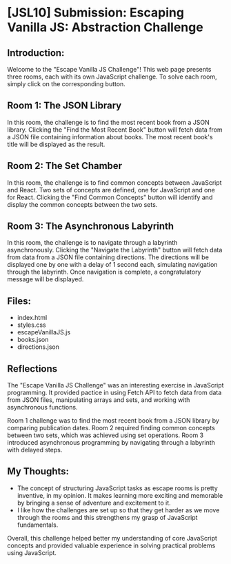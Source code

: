 # [JSL10] Submission: Escaping Vanilla JS: Abstraction Challenge
## Introduction:
Welcome to the "Escape Vanilla JS Challenge"! This web page presents three rooms, each with its own JavaScript challenge. To solve each room, simply click on the corresponding button.

## Room 1: The JSON Library
In this room, the challenge is to find the most recent book from a JSON library. Clicking the "Find the Most Recent Book" button will fetch data from a JSON file containing information about books. The most recent book's title will be displayed as the result.

## Room 2: The Set Chamber
In this room, the challenge is to find common concepts between JavaScript and React. Two sets of concepts are defined, one for JavaScript and one for React. Clicking the "Find Common Concepts" button will identify and display the common concepts between the two sets.

## Room 3: The Asynchronous Labyrinth
In this room, the challenge is to navigate through a labyrinth asynchronously. Clicking the "Navigate the Labyrinth" button will fetch data from data from a JSON file containing directions. The directions will be displayed one by one with a delay of 1 second each, simulating navigation through the labyrinth. Once navigation is complete, a congratulatory message will be displayed.


## Files:
* index.html
* styles.css
* escapeVanillaJS.js
* books.json
* directions.json


## Reflections
The "Escape Vanilla JS Challenge" was an interesting exercise in JavaScript programming. It provided pactice in using Fetch API to fetch data from data from JSON files, manipulating arrays and sets, and working with asynchronous functions.

Room 1 challenge was to find the most recent book from a JSON library by comparing publication dates. Room 2 required finding common concepts between two sets, which was achieved using set operations. Room 3 introduced asynchronous programming by navigating through a labyrinth with delayed steps.

## My Thoughts:
* The concept of structuring JavaScript tasks as escape rooms is pretty inventive, in my opinion. It makes learning more exciting and memorable by bringing a sense of adventure and excitement to it.
* I like how the challenges are set up so that they get harder as we move through the rooms and this strengthens my grasp of JavaScript fundamentals.

Overall, this challenge helped better my understanding of core JavaScript concepts and provided valuable experience in solving practical problems using JavaScript.
